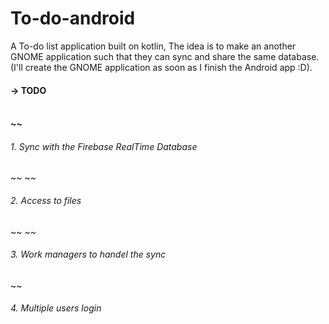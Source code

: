 # To-do-android
A To-do list application built on kotlin, The idea is to make an another GNOME application such that they can sync and share the same database. (I'll create the GNOME application as soon as I finish the Android app :D). 
<h4>-> TODO<h4>
  </br>
  ~~<h6>1. Sync with the Firebase RealTime Database</h6>~~
  ~~<h6>2. Access to files</h6>~~
  ~~<h6>3. Work managers to handel the sync</h6>~~
  <h6>4. Multiple users login<h6/>
